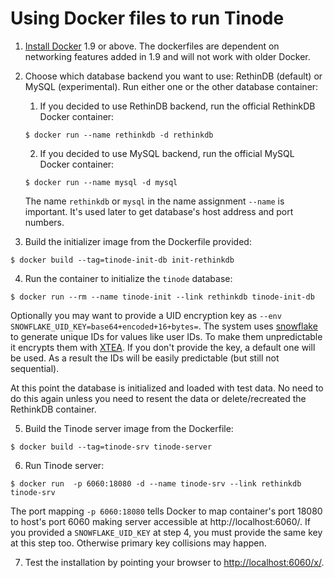 # Using Docker files to run Tinode

1. [Install Docker](https://docs.docker.com/install/) 1.9 or above. The dockerfiles are dependent on networking features added in 1.9 and will not work with older Docker. 

2. Choose which database backend you want to use: RethinDB (default) or MySQL (experimental). Run either one or the other database container:

	1. If you decided to use RethinDB backend, run the official RethinkDB Docker container:

	```
	$ docker run --name rethinkdb -d rethinkdb
	```

	2. If you decided to use MySQL backend, run the official MySQL Docker container:

	```
	$ docker run --name mysql -d mysql
	```

	The name `rethinkdb` or `mysql` in the name assignment `--name` is important. It's used later to get database's host address and port numbers.


3. Build the initializer image from the Dockerfile provided:
```
$ docker build --tag=tinode-init-db init-rethinkdb
```

4. Run the container to initialize the `tinode` database:
```
$ docker run --rm --name tinode-init --link rethinkdb tinode-init-db
```
Optionally you may want to provide a UID encryption key as `--env SNOWFLAKE_UID_KEY=base64+encoded+16+bytes=`. The system uses [snowflake](https://github.com/tinode/snowflake) to generate unique IDs for values like user IDs. To make them unpredictable it encrypts them with [XTEA](https://en.wikipedia.org/wiki/XTEA). If you don't provide the key, a default one will be used. As a result the IDs will be easily predictable (but still not sequential).

At this point the database is initialized and loaded with test data. No need to do this again unless you need to resent the data or delete/recreated the RethinkDB container.

5. Build the Tinode server image from the Dockerfile:
```
$ docker build --tag=tinode-srv tinode-server
```

6. Run Tinode server:
```
$ docker run  -p 6060:18080 -d --name tinode-srv --link rethinkdb tinode-srv
```
The port mapping `-p 6060:18080` tells Docker to map container's port 18080 to host's port 6060 making server accessible at http://localhost:6060/. If you provided a `SNOWFLAKE_UID_KEY` at step 4, you must provide the same key at this step too. Otherwise primary key collisions may happen.

7. Test the installation by pointing your browser to [http://localhost:6060/x/](http://localhost:6060/x/).

